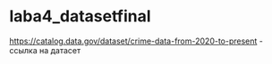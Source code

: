 # laba4_datasetfinal
https://catalog.data.gov/dataset/crime-data-from-2020-to-present - ссылка на датасет
